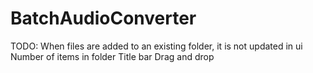 # BatchAudioConverter

TODO:
When files are added to an existing folder, it is not updated in ui
Number of items in folder
Title bar
Drag and drop